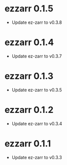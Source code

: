 # ezzarr 0.1.5

* Update ez-zarr to v0.3.8

# ezzarr 0.1.4

* Update ez-zarr to v0.3.7

# ezzarr 0.1.3

* Update ez-zarr to v0.3.5

# ezzarr 0.1.2

* Update ez-zarr to v0.3.4

# ezzarr 0.1.1

* Update ez-zarr to v0.3.3
